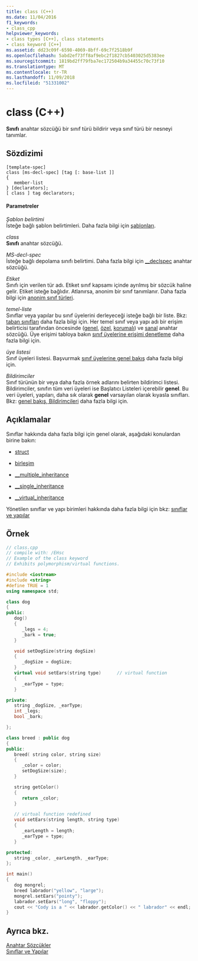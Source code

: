 ```yaml
---
title: class (C++)
ms.date: 11/04/2016
f1_keywords:
- class_cpp
helpviewer_keywords:
- class types [C++], class statements
- class keyword [C++]
ms.assetid: dd23c09f-6598-4069-8bff-69c7f2518b9f
ms.openlocfilehash: 5abd2ef73ff8af9ebc2f1827cb5403025d5383ee
ms.sourcegitcommit: 1819bd2ff79fba7ec172504b9a34455c70c73f10
ms.translationtype: MT
ms.contentlocale: tr-TR
ms.lasthandoff: 11/09/2018
ms.locfileid: "51331002"
---
```

# <a name="class-c"></a>class (C++)

**Sınıfı** anahtar sözcüğü bir sınıf türü bildirir veya sınıf türü bir nesneyi tanımlar.

## <a name="syntax"></a>Sözdizimi

```
[template-spec]
class [ms-decl-spec] [tag [: base-list ]]
{
   member-list
} [declarators];
[ class ] tag declarators;
```

#### <a name="parameters"></a>Parametreler

*Şablon belirtimi*<br/>
İsteğe bağlı şablon belirtimleri. Daha fazla bilgi için [şablonları](templates-cpp.md).

*class*<br/>
**Sınıfı** anahtar sözcüğü.

*MS-decl-spec*<br/>
İsteğe bağlı depolama sınıfı belirtimi. Daha fazla bilgi için [__declspec](../cpp/declspec.md) anahtar sözcüğü.

*Etiket*<br/>
Sınıfı için verilen tür adı. Etiket sınıf kapsamı içinde ayrılmış bir sözcük haline gelir. Etiket isteğe bağlıdır. Atlanırsa, anonim bir sınıf tanımlanır. Daha fazla bilgi için [anonim sınıf türleri](../cpp/anonymous-class-types.md).

*temel-liste*<br/>
Sınıflar veya yapılar bu sınıf üyelerini derleyeceği isteğe bağlı bir liste. Bkz: [taban sınıfları](../cpp/base-classes.md) daha fazla bilgi için. Her temel sınıf veya yapı adı bir erişim belirticisi tarafından öncesinde ([genel](../cpp/public-cpp.md), [özel](../cpp/private-cpp.md), [korumalı](../cpp/protected-cpp.md)) ve [sanal](../cpp/virtual-cpp.md) anahtar sözcüğü. Üye erişimi tabloya bakın [sınıf üyelerine erişimi denetleme](member-access-control-cpp.md) daha fazla bilgi için.

*üye listesi*<br/>
Sınıf üyeleri listesi. Başvurmak [sınıf üyelerine genel bakış](../cpp/class-member-overview.md) daha fazla bilgi için.

*Bildirimciler*<br/>
Sınıf türünün bir veya daha fazla örnek adlarını belirten bildirimci listesi. Bildirimciler, sınıfın tüm veri üyeleri ise Başlatıcı Listeleri içerebilir **genel**. Bu veri üyeleri, yapıları, daha sık olarak **genel** varsayılan olarak kıyasla sınıfları. Bkz: [genel bakış, Bildirimcileri](../cpp/overview-of-declarators.md) daha fazla bilgi için.

## <a name="remarks"></a>Açıklamalar

Sınıflar hakkında daha fazla bilgi için genel olarak, aşağıdaki konulardan birine bakın:

- [struct](../cpp/struct-cpp.md)

- [birleşim](../cpp/unions.md)

- [__multiple_inheritance](../cpp/inheritance-keywords.md)

- [__single_inheritance](../cpp/inheritance-keywords.md)

- [__virtual_inheritance](../cpp/inheritance-keywords.md)

Yönetilen sınıflar ve yapı birimleri hakkında daha fazla bilgi için bkz: [sınıflar ve yapılar](../windows/classes-and-structs-cpp-component-extensions.md)

## <a name="example"></a>Örnek

```cpp
// class.cpp
// compile with: /EHsc
// Example of the class keyword
// Exhibits polymorphism/virtual functions.

#include <iostream>
#include <string>
#define TRUE = 1
using namespace std;

class dog
{
public:
   dog()
   {
      _legs = 4;
      _bark = true;
   }

   void setDogSize(string dogSize)
   {
      _dogSize = dogSize;
   }
   virtual void setEars(string type)      // virtual function
   {
      _earType = type;
   }

private:
   string _dogSize, _earType;
   int _legs;
   bool _bark;

};

class breed : public dog
{
public:
   breed( string color, string size)
   {
      _color = color;
      setDogSize(size);
   }

   string getColor()
   {
      return _color;
   }

   // virtual function redefined
   void setEars(string length, string type)
   {
      _earLength = length;
      _earType = type;
   }

protected:
   string _color, _earLength, _earType;
};

int main()
{
   dog mongrel;
   breed labrador("yellow", "large");
   mongrel.setEars("pointy");
   labrador.setEars("long", "floppy");
   cout << "Cody is a " << labrador.getColor() << " labrador" << endl;
}
```

## <a name="see-also"></a>Ayrıca bkz.

[Anahtar Sözcükler](../cpp/keywords-cpp.md)<br/>
[Sınıflar ve Yapılar](../cpp/classes-and-structs-cpp.md)